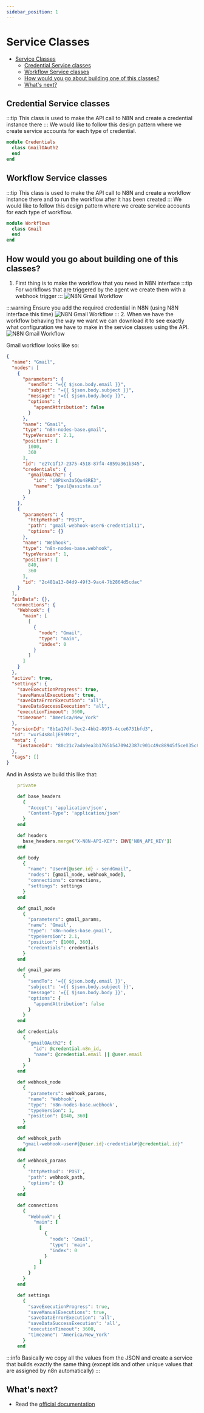 ```yaml
---
sidebar_position: 1
---
```


# Service Classes

- [Service Classes](#service-classes)
  - [Credential Service classes](#credential-service-classes)
  - [Workflow Service classes](#workflow-service-classes)
  - [How would you go about building one of this classes?](#how-would-you-go-about-building-one-of-this-classes)
  - [What's next?](#whats-next)
  
## Credential Service classes
:::tip
  This class is used to make the API call to N8N and create a credential instance there
:::
We would like to follow this design pattern where we create service accounts for each type of credential.
```ruby title="app/services/credentials/gmail_o_auth2.rb"
module Credentials
  class GmailOAuth2
  end
end
```

## Workflow Service classes
:::tip
  This class is used to make the API call to N8N and create a workflow instance there and to run the workflow after it has been created
:::
We would like to follow this design pattern where we create service accounts for each type of workflow.
```ruby title="app/services/workflows/gmail.rb"
module Workflows
  class Gmail
  end
end
```

## How would you go about building one of this classes?
1. First thing is to make the workflow that you need in N8N interface
:::tip
For workflows that are triggered by the agent we create them with a webhook trigger
:::
![N8N Gmail Workflow](./img/n8n_workflow.png)

:::warning
Ensure you add the required credential in N8N (using N8N interface this time)
![N8N Gmail Workflow](./img/credential.png)
:::
2. When we have the workflow behaving the way we want we can download it to see exactly what configuration we have to make in the service classes using the API.
![N8N Gmail Workflow](./img/download_workflow.png)

Gmail workflow looks like so:
```json
{
  "name": "Gmail",
  "nodes": [
    {
      "parameters": {
        "sendTo": "={{ $json.body.email }}",
        "subject": "={{ $json.body.subject }}",
        "message": "={{ $json.body.body }}",
        "options": {
          "appendAttribution": false
        }
      },
      "name": "Gmail",
      "type": "n8n-nodes-base.gmail",
      "typeVersion": 2.1,
      "position": [
        1000,
        360
      ],
      "id": "e27c1f17-2375-4518-87f4-4859a361b345",
      "credentials": {
        "gmailOAuth2": {
          "id": "i0PUxn3a5Qu48RE3",
          "name": "paul@assista.us"
        }
      }
    },
    {
      "parameters": {
        "httpMethod": "POST",
        "path": "gmail-webhook-user6-credential11",
        "options": {}
      },
      "name": "Webhook",
      "type": "n8n-nodes-base.webhook",
      "typeVersion": 1,
      "position": [
        840,
        360
      ],
      "id": "2c481a13-84d9-49f3-9ac4-7b2864d5cdac"
    }
  ],
  "pinData": {},
  "connections": {
    "Webhook": {
      "main": [
        [
          {
            "node": "Gmail",
            "type": "main",
            "index": 0
          }
        ]
      ]
    }
  },
  "active": true,
  "settings": {
    "saveExecutionProgress": true,
    "saveManualExecutions": true,
    "saveDataErrorExecution": "all",
    "saveDataSuccessExecution": "all",
    "executionTimeout": 3600,
    "timezone": "America/New_York"
  },
  "versionId": "8b1a17df-3ec2-4bb2-8975-4cce6731bfd3",
  "id": "wxr54s8oljE9hMrz",
  "meta": {
    "instanceId": "80c21c7ada9ea3b1765b5470942387c901c49c88945f5ce035c62cd32d630397"
  },
  "tags": []
}
```

And in Assista we build this like that:

```ruby
    private

    def base_headers
      {
        "Accept": 'application/json',
        "Content-Type": 'application/json'
      }
    end

    def headers
      base_headers.merge("X-N8N-API-KEY": ENV['N8N_API_KEY'])
    end

    def body
      {
        "name": "User#{@user.id} - sendGmail",
        "nodes": [gmail_node, webhook_node],
        "connections": connections,
        "settings": settings
      }
    end

    def gmail_node
      {
        "parameters": gmail_params,
        "name": 'Gmail',
        "type": 'n8n-nodes-base.gmail',
        "typeVersion": 2.1,
        "position": [1000, 360],
        "credentials": credentials
      }
    end

    def gmail_params
      {
        "sendTo": '={{ $json.body.email }}',
        "subject": '={{ $json.body.subject }}',
        "message": '={{ $json.body.body }}',
        "options": {
          "appendAttribution": false
        }
      }
    end

    def credentials
      {
        "gmailOAuth2": {
          "id": @credential.n8n_id,
          "name": @credential.email || @user.email
        }
      }
    end

    def webhook_node
      {
        "parameters": webhook_params,
        "name": 'Webhook',
        "type": 'n8n-nodes-base.webhook',
        "typeVersion": 1,
        "position": [840, 360]
      }
    end

    def webhook_path
      "gmail-webhook-user#{@user.id}-credential#{@credential.id}"
    end

    def webhook_params
      {
        "httpMethod": 'POST',
        "path": webhook_path,
        "options": {}
      }
    end

    def connections
      {
        "Webhook": {
          "main": [
            [
              {
                "node": 'Gmail',
                "type": 'main',
                "index": 0
              }
            ]
          ]
        }
      }
    end

    def settings
      {
        "saveExecutionProgress": true,
        "saveManualExecutions": true,
        "saveDataErrorExecution": 'all',
        "saveDataSuccessExecution": 'all',
        "executionTimeout": 3600,
        "timezone": 'America/New_York'
      }
    end
```

:::info
Basically we copy all the values from the JSON and create a service that builds exactly the same thing (except ids and other unique values that are assigned by n8n automatically)
:::

## What's next?

- Read the [official documentation](https://docusaurus.io/)
